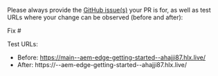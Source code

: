 Please always provide the [GitHub issue(s)](../issues) your PR is for, as well as test URLs where your change can be observed (before and after):

Fix #<gh-issue-id>

Test URLs:
- Before: https://main--aem-edge-getting-started--ahajji87.hlx.live/
- After: https://<branch>--aem-edge-getting-started--ahajji87.hlx.live/
